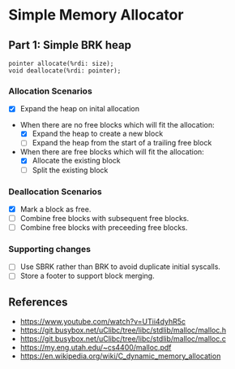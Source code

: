 # Simple Memory Allocator

## Part 1: Simple BRK heap

```
pointer allocate(%rdi: size);
void deallocate(%rdi: pointer);
```

### Allocation Scenarios

- [x] Expand the heap on inital allocation
- When there are no free blocks which will fit the allocation:
  - [x] Expand the heap to create a new block
  - [ ] Expand the heap from the start of a trailing free block
- When there are free blocks which will fit the allocation:
  - [x] Allocate the existing block
  - [ ] Split the existing block

### Deallocation Scenarios

- [x] Mark a block as free.
- [ ] Combine free blocks with subsequent free blocks.
- [ ] Combine free blocks with preceeding free blocks.

### Supporting changes

- [ ] Use SBRK rather than BRK to avoid duplicate initial syscalls.
- [ ] Store a footer to support block merging.

## References

- https://www.youtube.com/watch?v=UTii4dyhR5c
- https://git.busybox.net/uClibc/tree/libc/stdlib/malloc/malloc.h
- https://git.busybox.net/uClibc/tree/libc/stdlib/malloc/malloc.c
- https://my.eng.utah.edu/~cs4400/malloc.pdf
- https://en.wikipedia.org/wiki/C_dynamic_memory_allocation
